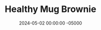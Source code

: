 ---
layout: post
title:  "Healthy Mug Brownie"
date:   2024-05-02 00:00:00 -05000
categories: 
- Recipes
- Healthier Dessert
permalink: /recipes/mug-brownie
image: /assets/Food/Healthier Dessert/Mug Brownie/mug-brownie-cover.jpg
ing: mugbrownie-ing
facts: mugbrownie-facts
section1: 
start2: 
section2: 
start3: 
section3: 
start4: 
section4: 
start5: 
section5: 
Prep: 3
Rest: 
Cook: 2
Source1: https://youtu.be/d__JHwSvLUk?si=Gynip2aY1xSUHpzP
Source2: 
whisk: https://s.samsungfood.com/jGPw2
tags: 
- cocoa powder
- chocolate chips
- chocolate chunks
- unsweetened chocolate
- oats
- oat flour
- unsweetened vanilla almond milk
- milk
- unsweetened applesauce
- applesauce
- sugar free syrup
- syrup
- mug
- microwave
Description: These mug brownies are perfect for when you want just 1 dessert instead of a whole pan. They're ultra gooey dark chocolate brownies without any added sugar, and contain less than 200 calories per mug. It takes only 5 minutes to make, and only dirties a mug and a spoon.  If you like mug desserts, check out my <a href="protein-mug-cake">Protein Mug Cake</a>
Instructions: 
- In a mug, mix together the oat flour and cocoa powder until fully combined. Add in the applesauce, milk, and syrup. Mix fully to form a thick batter<br><br>

- Finely chop a square of unsweetened chocolate. Fold some into the batter, and top with the rest. Optionally top with flakey salt (or fold fine salt into the batter)<br><br>

- Microwave on high for 1-2 minutes, or until just set on the top, but still gooey inside. Let cool for 2 minutes before eating<br><br>
- <center><img src="/assets/Food/Healthier Dessert/Mug Brownie/mug-brownie-3.jpg" alt="" class="instruction-image"></center>
---